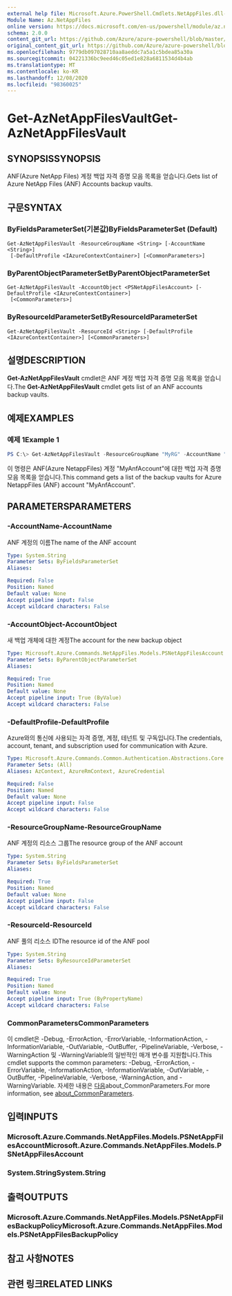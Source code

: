 ```yaml
---
external help file: Microsoft.Azure.PowerShell.Cmdlets.NetAppFiles.dll-Help.xml
Module Name: Az.NetAppFiles
online version: https://docs.microsoft.com/en-us/powershell/module/az.netappfiles/get-aznetappfilesvault
schema: 2.0.0
content_git_url: https://github.com/Azure/azure-powershell/blob/master/src/NetAppFiles/NetAppFiles/help/Get-AzNetAppFilesVault.md
original_content_git_url: https://github.com/Azure/azure-powershell/blob/master/src/NetAppFiles/NetAppFiles/help/Get-AzNetAppFilesVault.md
ms.openlocfilehash: 9779db097028710aa8aeddc7a5a1c5bdea85a30a
ms.sourcegitcommit: 04221336bc9eed46c05ed1e828a6811534d4b4ab
ms.translationtype: MT
ms.contentlocale: ko-KR
ms.lasthandoff: 12/08/2020
ms.locfileid: "98360025"
---
```

# <span data-ttu-id="553c2-101">Get-AzNetAppFilesVault</span><span class="sxs-lookup"><span data-stu-id="553c2-101">Get-AzNetAppFilesVault</span></span>

## <span data-ttu-id="553c2-102">SYNOPSIS</span><span class="sxs-lookup"><span data-stu-id="553c2-102">SYNOPSIS</span></span>
<span data-ttu-id="553c2-103">ANF(Azure NetApp Files) 계정 백업 자격 증명 모음 목록을 얻습니다.</span><span class="sxs-lookup"><span data-stu-id="553c2-103">Gets list of Azure NetApp Files (ANF) Accounts backup vaults.</span></span>

## <span data-ttu-id="553c2-104">구문</span><span class="sxs-lookup"><span data-stu-id="553c2-104">SYNTAX</span></span>

### <span data-ttu-id="553c2-105">ByFieldsParameterSet(기본값)</span><span class="sxs-lookup"><span data-stu-id="553c2-105">ByFieldsParameterSet (Default)</span></span>
```
Get-AzNetAppFilesVault -ResourceGroupName <String> [-AccountName <String>]
 [-DefaultProfile <IAzureContextContainer>] [<CommonParameters>]
```

### <span data-ttu-id="553c2-106">ByParentObjectParameterSet</span><span class="sxs-lookup"><span data-stu-id="553c2-106">ByParentObjectParameterSet</span></span>
```
Get-AzNetAppFilesVault -AccountObject <PSNetAppFilesAccount> [-DefaultProfile <IAzureContextContainer>]
 [<CommonParameters>]
```

### <span data-ttu-id="553c2-107">ByResourceIdParameterSet</span><span class="sxs-lookup"><span data-stu-id="553c2-107">ByResourceIdParameterSet</span></span>
```
Get-AzNetAppFilesVault -ResourceId <String> [-DefaultProfile <IAzureContextContainer>] [<CommonParameters>]
```

## <span data-ttu-id="553c2-108">설명</span><span class="sxs-lookup"><span data-stu-id="553c2-108">DESCRIPTION</span></span>
<span data-ttu-id="553c2-109">**Get-AzNetAppFilesVault** cmdlet은 ANF 계정 백업 자격 증명 모음 목록을 얻습니다.</span><span class="sxs-lookup"><span data-stu-id="553c2-109">The **Get-AzNetAppFilesVault** cmdlet gets list of an ANF accounts backup vaults.</span></span>

## <span data-ttu-id="553c2-110">예제</span><span class="sxs-lookup"><span data-stu-id="553c2-110">EXAMPLES</span></span>

### <span data-ttu-id="553c2-111">예제 1</span><span class="sxs-lookup"><span data-stu-id="553c2-111">Example 1</span></span>
```powershell
PS C:\> Get-AzNetAppFilesVault -ResourceGroupName "MyRG" -AccountName "MyAnfAccount"
```

<span data-ttu-id="553c2-112">이 명령은 ANF(Azure NetappFiles) 계정 "MyAnfAccount"에 대한 백업 자격 증명 모음 목록을 얻습니다.</span><span class="sxs-lookup"><span data-stu-id="553c2-112">This command gets a list of the backup vaults for Azure NetappFiles (ANF) account "MyAnfAccount".</span></span>

## <span data-ttu-id="553c2-113">PARAMETERS</span><span class="sxs-lookup"><span data-stu-id="553c2-113">PARAMETERS</span></span>

### <span data-ttu-id="553c2-114">-AccountName</span><span class="sxs-lookup"><span data-stu-id="553c2-114">-AccountName</span></span>
<span data-ttu-id="553c2-115">ANF 계정의 이름</span><span class="sxs-lookup"><span data-stu-id="553c2-115">The name of the ANF account</span></span>

```yaml
Type: System.String
Parameter Sets: ByFieldsParameterSet
Aliases:

Required: False
Position: Named
Default value: None
Accept pipeline input: False
Accept wildcard characters: False
```

### <span data-ttu-id="553c2-116">-AccountObject</span><span class="sxs-lookup"><span data-stu-id="553c2-116">-AccountObject</span></span>
<span data-ttu-id="553c2-117">새 백업 개체에 대한 계정</span><span class="sxs-lookup"><span data-stu-id="553c2-117">The account for the new backup object</span></span>

```yaml
Type: Microsoft.Azure.Commands.NetAppFiles.Models.PSNetAppFilesAccount
Parameter Sets: ByParentObjectParameterSet
Aliases:

Required: True
Position: Named
Default value: None
Accept pipeline input: True (ByValue)
Accept wildcard characters: False
```

### <span data-ttu-id="553c2-118">-DefaultProfile</span><span class="sxs-lookup"><span data-stu-id="553c2-118">-DefaultProfile</span></span>
<span data-ttu-id="553c2-119">Azure와의 통신에 사용되는 자격 증명, 계정, 테넌트 및 구독입니다.</span><span class="sxs-lookup"><span data-stu-id="553c2-119">The credentials, account, tenant, and subscription used for communication with Azure.</span></span>

```yaml
Type: Microsoft.Azure.Commands.Common.Authentication.Abstractions.Core.IAzureContextContainer
Parameter Sets: (All)
Aliases: AzContext, AzureRmContext, AzureCredential

Required: False
Position: Named
Default value: None
Accept pipeline input: False
Accept wildcard characters: False
```

### <span data-ttu-id="553c2-120">-ResourceGroupName</span><span class="sxs-lookup"><span data-stu-id="553c2-120">-ResourceGroupName</span></span>
<span data-ttu-id="553c2-121">ANF 계정의 리소스 그룹</span><span class="sxs-lookup"><span data-stu-id="553c2-121">The resource group of the ANF account</span></span>

```yaml
Type: System.String
Parameter Sets: ByFieldsParameterSet
Aliases:

Required: True
Position: Named
Default value: None
Accept pipeline input: False
Accept wildcard characters: False
```

### <span data-ttu-id="553c2-122">-ResourceId</span><span class="sxs-lookup"><span data-stu-id="553c2-122">-ResourceId</span></span>
<span data-ttu-id="553c2-123">ANF 풀의 리소스 ID</span><span class="sxs-lookup"><span data-stu-id="553c2-123">The resource id of the ANF pool</span></span>

```yaml
Type: System.String
Parameter Sets: ByResourceIdParameterSet
Aliases:

Required: True
Position: Named
Default value: None
Accept pipeline input: True (ByPropertyName)
Accept wildcard characters: False
```

### <span data-ttu-id="553c2-124">CommonParameters</span><span class="sxs-lookup"><span data-stu-id="553c2-124">CommonParameters</span></span>
<span data-ttu-id="553c2-125">이 cmdlet은 -Debug, -ErrorAction, -ErrorVariable, -InformationAction, -InformationVariable, -OutVariable, -OutBuffer, -PipelineVariable, -Verbose, -WarningAction 및 -WarningVariable의 일반적인 매개 변수를 지원합니다.</span><span class="sxs-lookup"><span data-stu-id="553c2-125">This cmdlet supports the common parameters: -Debug, -ErrorAction, -ErrorVariable, -InformationAction, -InformationVariable, -OutVariable, -OutBuffer, -PipelineVariable, -Verbose, -WarningAction, and -WarningVariable.</span></span> <span data-ttu-id="553c2-126">자세한 내용은 [다음](http://go.microsoft.com/fwlink/?LinkID=113216)about_CommonParameters.</span><span class="sxs-lookup"><span data-stu-id="553c2-126">For more information, see [about_CommonParameters](http://go.microsoft.com/fwlink/?LinkID=113216).</span></span>

## <span data-ttu-id="553c2-127">입력</span><span class="sxs-lookup"><span data-stu-id="553c2-127">INPUTS</span></span>

### <span data-ttu-id="553c2-128">Microsoft.Azure.Commands.NetAppFiles.Models.PSNetAppFilesAccount</span><span class="sxs-lookup"><span data-stu-id="553c2-128">Microsoft.Azure.Commands.NetAppFiles.Models.PSNetAppFilesAccount</span></span>

### <span data-ttu-id="553c2-129">System.String</span><span class="sxs-lookup"><span data-stu-id="553c2-129">System.String</span></span>

## <span data-ttu-id="553c2-130">출력</span><span class="sxs-lookup"><span data-stu-id="553c2-130">OUTPUTS</span></span>

### <span data-ttu-id="553c2-131">Microsoft.Azure.Commands.NetAppFiles.Models.PSNetAppFilesBackupPolicy</span><span class="sxs-lookup"><span data-stu-id="553c2-131">Microsoft.Azure.Commands.NetAppFiles.Models.PSNetAppFilesBackupPolicy</span></span>

## <span data-ttu-id="553c2-132">참고 사항</span><span class="sxs-lookup"><span data-stu-id="553c2-132">NOTES</span></span>

## <span data-ttu-id="553c2-133">관련 링크</span><span class="sxs-lookup"><span data-stu-id="553c2-133">RELATED LINKS</span></span>
